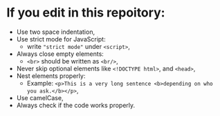 # If you edit in this repoitory:
* Use two space indentation,
* Use strict mode for JavaScript:
  * write `"strict mode"` under `<script>`,
* Always close empty elements:
  * `<br>` should be written as `<br/>`,
* Never skip optional elements like `<!DOCTYPE html>`, and `<head>`,
* Nest elements properly:
  * Example: `<p>This is a very long sentence <b>depending on who you ask.</b></p>`,
* Use camelCase,
* Always check if the code works properly.

